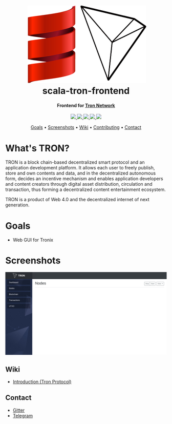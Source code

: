 <h1 align="center">
  <img src="docs/img/scala-tron.png">
  <br>
  scala-tron-frontend
  <br>
</h1>

<h4 align="center">
  Frontend for <a href="http://wiki.tron.network">Tron Network</a>
</h4>

<p align="center">
  <a href="https://travis-ci.org/Rovak/scala-tron-frontend">
    <img src="https://travis-ci.org/Rovak/scala-tron-frontend.svg?branch=master">
  </a>

  <a href="https://gitter.im/rovak/scala-tron-frontend">
    <img src="https://img.shields.io/gitter/room/nwjs/nw.js.svg">
  </a>

  <a href="https://github.com/rovak/scala-tron-frontend/issues">
    <img src="https://img.shields.io/github/issues/rovak/scala-tron-frontend.svg">
  </a>

  <a href="https://github.com/rovak/scala-tron-frontend/pulls">
    <img src="https://img.shields.io/github/issues-pr/rovak/scala-tron-frontend.svg">
  </a>

  <a href="https://github.com/rovak/scala-tron-frontend/graphs/contributors">
    <img src="https://img.shields.io/github/contributors/rovak/scala-tron-frontend.svg">
  </a>
</p>

<p align="center">
  <a href="#goals">Goals</a> •
  <a href="#goals">Screenshots</a> •
  <a href="#wiki">Wiki</a> •
  <a href="CONTRIBUTING.md">Contributing</a> •
  <a href="#contact">Contact</a>
</p>


# What's TRON?

TRON is a block chain-based decentralized smart protocol and an application development platform. It allows each user to freely publish, store and own contents and data, and in the decentralized autonomous form, decides an incentive mechanism and enables application developers and content creators through digital asset distribution, circulation and transaction, thus forming a decentralized content entertainment ecosystem.

TRON is a product of Web 4.0 and the decentralized internet of next generation.

# Goals

* Web GUI for Tronix

# Screenshots

<p align="center">
  <img src="docs/screenshots/screen-1.jpg">
</p>

## Wiki

* [Introduction (Tron Protocol)](http://wiki.tron.network)

## Contact

* [Gitter](https://gitter.im/Rovak/scala-tron-frontend)
* [Telegram](https://t.me/joinchat/CP8XKBIjEc0RqzJdl61OlQ)
